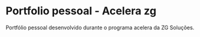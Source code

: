 # Portfolio pessoal - Acelera zg

Portfólio pessoal desenvolvido durante o programa acelera da ZG Soluções.